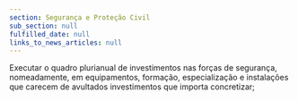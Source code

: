 ```yaml
---
section: Segurança e Proteção Civil
sub_section: null
fulfilled_date: null
links_to_news_articles: null
---
```


Executar o quadro plurianual de investimentos nas forças de segurança, nomeadamente, em equipamentos, formação, especialização e instalações que carecem de avultados investimentos que importa concretizar;